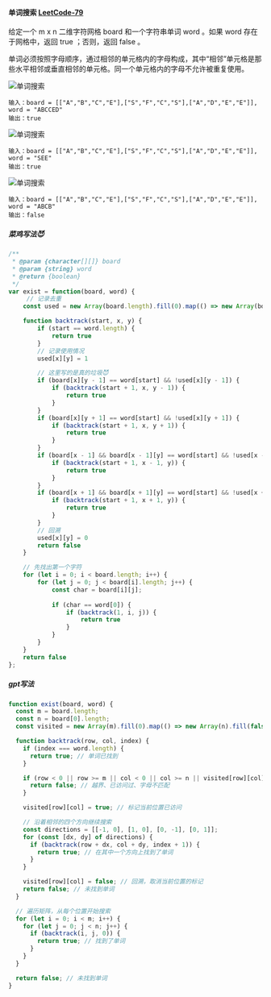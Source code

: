 #### 单词搜索 [LeetCode-79](https://leetcode.cn/problems/word-search/)

给定一个 m x n 二维字符网格 board 和一个字符串单词 word 。如果 word 存在于网格中，返回 true ；否则，返回 false 。

单词必须按照字母顺序，通过相邻的单元格内的字母构成，其中“相邻”单元格是那些水平相邻或垂直相邻的单元格。同一个单元格内的字母不允许被重复使用。

![单词搜索](https://assets.leetcode.com/uploads/2020/11/04/word2.jpg)
```
输入：board = [["A","B","C","E"],["S","F","C","S"],["A","D","E","E"]], word = "ABCCED"
输出：true
```

![单词搜索](https://assets.leetcode.com/uploads/2020/11/04/word-1.jpg)
```
输入：board = [["A","B","C","E"],["S","F","C","S"],["A","D","E","E"]], word = "SEE"
输出：true
```

![单词搜索](https://assets.leetcode.com/uploads/2020/10/15/word3.jpg)
```
输入：board = [["A","B","C","E"],["S","F","C","S"],["A","D","E","E"]], word = "ABCB"
输出：false
```

##### 菜鸡写法😈
```js
/**
 * @param {character[][]} board
 * @param {string} word
 * @return {boolean}
 */
var exist = function(board, word) {
     // 记录去重
    const used = new Array(board.length).fill(0).map(() => new Array(board[0].length).fill(0));

    function backtrack(start, x, y) {
        if (start == word.length) {
            return true
        }
        // 记录使用情况
        used[x][y] = 1

        // 这里写的是真的垃圾😈
        if (board[x][y - 1] == word[start] && !used[x][y - 1]) {
            if (backtrack(start + 1, x, y - 1)) {
                return true
            }
        }
        if (board[x][y + 1] == word[start] && !used[x][y + 1]) {
            if (backtrack(start + 1, x, y + 1)) {
                return true
            }
        }
        if (board[x - 1] && board[x - 1][y] == word[start] && !used[x - 1][y]) {
            if (backtrack(start + 1, x - 1, y)) {
                return true
            }
        }
        if (board[x + 1] && board[x + 1][y] == word[start] && !used[x + 1][y]) {
            if (backtrack(start + 1, x + 1, y)) {
                return true
            }
        }
        // 回溯
        used[x][y] = 0
        return false
    }

    // 先找出第一个字符
    for (let i = 0; i < board.length; i++) {
        for (let j = 0; j < board[i].length; j++) {
            const char = board[i][j];
            
            if (char == word[0]) {
                if (backtrack(1, i, j)) {
                    return true
                } 
            }
        }
    }
    return false
};
```

##### gpt写法
```js
function exist(board, word) {
  const m = board.length;
  const n = board[0].length;
  const visited = new Array(m).fill(0).map(() => new Array(n).fill(false));

  function backtrack(row, col, index) {
    if (index === word.length) {
      return true; // 单词已找到
    }

    if (row < 0 || row >= m || col < 0 || col >= n || visited[row][col] || board[row][col] !== word[index]) {
      return false; // 越界、已访问过、字母不匹配
    }

    visited[row][col] = true; // 标记当前位置已访问

    // 沿着相邻的四个方向继续搜索
    const directions = [[-1, 0], [1, 0], [0, -1], [0, 1]];
    for (const [dx, dy] of directions) {
      if (backtrack(row + dx, col + dy, index + 1)) {
        return true; // 在其中一个方向上找到了单词
      }
    }

    visited[row][col] = false; // 回溯，取消当前位置的标记
    return false; // 未找到单词
  }

  // 遍历矩阵，从每个位置开始搜索
  for (let i = 0; i < m; i++) {
    for (let j = 0; j < n; j++) {
      if (backtrack(i, j, 0)) {
        return true; // 找到了单词
      }
    }
  }

  return false; // 未找到单词
}
```